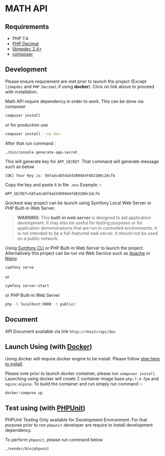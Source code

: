# MATH API


## Requirements

 - PHP 7.4
 - [PHP Decimal](https://php-decimal.io/)
 - [libmpdec 2.4+](https://www.bytereef.org/mpdecimal/quickstart.html)
 - [composer](https://getcomposer.org/)
 
## Development
Please ensure requirement are met prior to launch the project (Except `libmpdec` and `PHP Decimal` if using **docker**). Click on link above to proceed with installation. 

Math API require dependency in order to work. This can be done via composer
```sh
composer install
```
or for production use
```sh
composer install --no-dev
```

After that run command :
```sh
./bin/console generate-app-secret
```
This will generate key for `APP_SECRET`. That command will generate message such as below

``[OK] Your Key is: 58fadcddfda543094b4fd83100c2dcfb``

Copy the key and paste it in file `.env` 
Example :-

``APP_SECRET=58fadcddfda543094b4fd83100c2dcfb``

Quickest way project can be launch using Symfony Local Web Server or PHP Built-in Web Server.  
> **WARNING**: This **built-in web server** is designed to aid application development. It may also be useful for testing purposes or for application demonstrations that are run in controlled environments. It is not intended to be a full-featured web server. It should not be used on a public network.

Using [Symfony CLI](https://symfony.com/doc/current/setup/symfony_server.html) or PHP Built-in Web Server to launch the project. Alternatively this project can be run via Web Service such as [Apache](https://httpd.apache.org/) or [Nginx](https://www.nginx.com/)
```sh
symfony serve
```
or
```sh
symfony server:start
```
or PHP Built-in Web Server
```sh
php -S localhost:9000 -t public/
```

## Document
API Document available via link
```http://<host>/api/doc```

## Launch Using  (with [Docker](https://www.docker.com/))
Using docker will require docker engine to be install. Please follow [step here to install](https://docs.docker.com/get-docker/). 

Please note prior to launch docker container, please run `composer install`. Launching using docker will create 2 container image base `php:7.4-fpm` and `nginx:alpine`. To build the container and run simply run command :-
```sh
docker-compose up
```

## Test using   (with [PHPUnit](https://phpunit.de/))
PHPUnit Testing Only available for Development Environment. For that purpose prior to run `phpunit` developer are 
require to install development dependency. 

To perform `phpunit`, please run command below
```sh
./vendor/bin/phpunit
```
